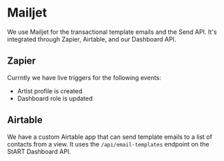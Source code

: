 # Mailjet

We use Mailjet for the transactional template emails and the Send API. It's integrated through Zapier, Airtable, and our Dashboard API.

## Zapier
Currntly we have live triggers for the following events:
- Artist profile is created
- Dashboard role is updated

## Airtable
We have a custom Airtable app that can send template emails to a list of contacts from a view. It uses the `/api/email-templates` endpoint on the StART Dashboard API.

